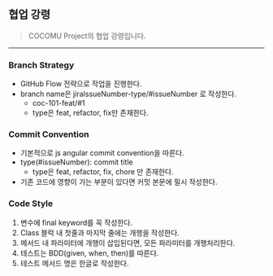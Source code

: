 ## 협업 강령

> COCOMU Project의 협업 강령입니다.

---

### Branch Strategy

- GitHub Flow 전략으로 작업을 진행한다.
- branch name은 jiraIssueNumber-type/#issueNumber 로 작성한다.
  - coc-101-feat/#1
  - type은 feat, refactor, fix만 존재한다.

### Commit Convention

- 기본적으로 js angular commit convention을 따른다.
- type(#issueNumber): commit title
  - type은 feat, refactor, fix, chore 만 존재한다.
- 기존 코드에 영향이 가는 부분이 있다면 커밋 본문에 필시 작성한다.

### Code Style

1. 변수에 final keyword를 꼭 작성한다.
2. Class 블럭 내 첫줄과 마지막 줄에는 개행을 작성한다.
3. 메서드 내 파라미터에 개행이 삽입된다면, 모든 파라미터를 개행처리한다.
4. 테스트는 BDD(given, when, then)를 따른다.
5. 테스트 메서드 명은 한글로 작성한다.